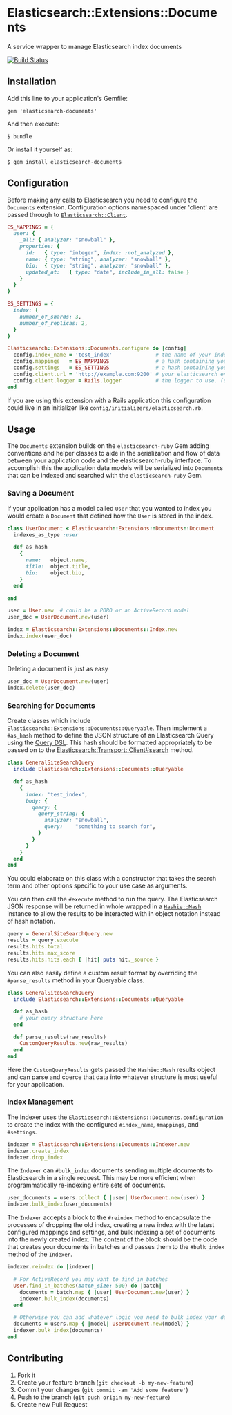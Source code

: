 # Elasticsearch::Extensions::Documents

A service wrapper to manage Elasticsearch index documents

[![Build Status](https://travis-ci.org/ryanhouston/elasticsearch-documents.png?branch=master)](https://travis-ci.org/ryanhouston/elasticsearch-documents)

## Installation

Add this line to your application's Gemfile:

    gem 'elasticsearch-documents'

And then execute:

    $ bundle

Or install it yourself as:

    $ gem install elasticsearch-documents

## Configuration

Before making any calls to Elasticsearch you need to configure the `Documents`
extension. Configuration options namespaced under 'client' are passed through to
[`Elasticsearch::Client`](https://github.com/elasticsearch/elasticsearch-ruby/blob/a7bbdbf2a96168c1b33dca46ee160d2d4d75ada0/elasticsearch-transport/lib/elasticsearch/transport/client.rb).

```ruby
ES_MAPPINGS = {
  user: {
    _all: { analyzer: "snowball" },
    properties: {
      id:   { type: "integer", index: :not_analyzed },
      name: { type: "string", analyzer: "snowball" },
      bio:  { type: "string", analyzer: "snowball" },
      updated_at:   { type: "date", include_in_all: false }
    }
  }
}

ES_SETTINGS = {
  index: {
    number_of_shards: 3,
    number_of_replicas: 2,
  }
}

Elasticsearch::Extensions::Documents.configure do |config|
  config.index_name = 'test_index'              # the name of your index
  config.mappings   = ES_MAPPINGS               # a hash containing your index mappings
  config.settings   = ES_SETTINGS               # a hash containing your index settings
  config.client.url = 'http://example.com:9200' # your elasticsearch endpoint
  config.client.logger = Rails.logger           # the logger to use. (defaults to Logger.new(STDERR))
end
```

If you are using this extension with a Rails application this configuration
could live in an initializer like `config/initializers/elasticsearch.rb`.

## Usage

The `Documents` extension builds on the
`elasticsearch-ruby` Gem adding conventions and helper classes to aide in the
serialization and flow of data between your application code and the
elasticsearch-ruby interface. To accomplish this the application data models
will be serialized into `Document`s that can be indexed and searched with the
`elasticsearch-ruby` Gem.

### Saving a Document
If your application has a model called `User` that you wanted to index you would
create a `Document` that defined how the `User` is stored in the index.

```ruby
class UserDocument < Elasticsearch::Extensions::Documents::Document
  indexes_as_type :user

  def as_hash
    {
      name:   object.name,
      title:  object.title,
      bio:    object.bio,
    }
  end

end

user = User.new  # could be a PORO or an ActiveRecord model
user_doc = UserDocument.new(user)

index = Elasticsearch::Extensions::Documents::Index.new
index.index(user_doc)
```

### Deleting a Document
Deleting a document is just as easy

```ruby
user_doc = UserDocument.new(user)
index.delete(user_doc)
```

### Searching for Documents
Create classes which include `Elasticsearch::Extensions::Documents::Queryable`.
Then implement a `#as_hash` method to define the JSON structure of an
Elasticsearch Query using the [Query DSL][es-query-dsl]. This hash should be
formatted appropriately to be passed on to the
[Elasticsearch::Transport::Client#search][es-ruby-search-src] method.

```ruby
class GeneralSiteSearchQuery
  include Elasticsearch::Extensions::Documents::Queryable

  def as_hash
    {
      index: 'test_index',
      body: {
        query: {
          query_string: {
            analyzer: "snowball",
            query:    "something to search for",
          }
        }
      }
    }
  end
end
```

You could elaborate on this class with a constructor that takes the search
term and other options specific to your use case as arguments.

You can then call the `#execute` method to run the query. The Elasticsearch JSON
response will be returned in whole wrapped in a
[`Hashie::Mash`](https://github.com/intridea/hashie) instance to allow
the results to be interacted with in object notation instead of hash notation.

```ruby
query = GeneralSiteSearchQuery.new
results = query.execute
results.hits.total
results.hits.max_score
results.hits.hits.each { |hit| puts hit._source }
```

You can also easily define a custom result format by overriding the
`#parse_results` method in your Queryable class.

```ruby
class GeneralSiteSearchQuery
  include Elasticsearch::Extensions::Documents::Queryable

  def as_hash
    # your query structure here
  end

  def parse_results(raw_results)
    CustomQueryResults.new(raw_results)
  end
end
```

Here the `CustomQueryResults` gets passed the `Hashie::Mash` results object and
can parse and coerce that data into whatever structure is most useful for your
application.


### Index Management

The Indexer uses the `Elasticsearch::Extensions::Documents.configuration`
to create the index with the configured `#index_name`, `#mappings`, and
`#settings`.

```ruby
indexer = Elasticsearch::Extensions::Documents::Indexer.new
indexer.create_index
indexer.drop_index
```

The `Indexer` can `#bulk_index` documents sending multiple documents to
Elasticsearch in a single request. This may be more efficient when
programmatically re-indexing entire sets of documents.

```ruby
user_documents = users.collect { |user| UserDocument.new(user) }
indexer.bulk_index(user_documents)
```

The `Indexer` accepts a block to the `#reindex` method to encapsulate the
processes of dropping the old index, creating a new index with the latest
configured mappings and settings, and bulk indexing a set of documents into the
newly created index. The content of the block should be the code that creates
your documents in batches and passes them to the `#bulk_index` method of the
`Indexer`.

```ruby
indexer.reindex do |indexer|

  # For ActiveRecord you may want to find_in_batches
  User.find_in_batches(batch_size: 500) do |batch|
    documents = batch.map { |user| UserDocument.new(user) }
    indexer.bulk_index(documents)
  end

  # Otherwise you can add whatever logic you need to bulk index your documents
  documents = users.map { |model| UserDocument.new(model) }
  indexer.bulk_index(documents)
end
```
## Contributing

1. Fork it
2. Create your feature branch (`git checkout -b my-new-feature`)
3. Commit your changes (`git commit -am 'Add some feature'`)
4. Push to the branch (`git push origin my-new-feature`)
5. Create new Pull Request


[es-query-dsl]: http://www.elasticsearch.org/guide/en/elasticsearch/reference/current/query-dsl.html
[es-ruby-search-src]: https://github.com/elasticsearch/elasticsearch-ruby/blob/master/elasticsearch-api/lib/elasticsearch/api/actions/search.rb

